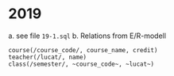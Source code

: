 # 2019 
a. see file `19-1.sql`
b. Relations from E/R-modell
```
course(/course_code/, course_name, credit)
teacher(/lucat/, name)
class(/semester/, ~course_code~, ~lucat~)
```